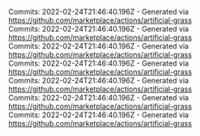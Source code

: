 Commits: 2022-02-24T21:46:40.196Z - Generated via https://github.com/marketplace/actions/artificial-grass
<br>
Commits: 2022-02-24T21:46:40.196Z - Generated via https://github.com/marketplace/actions/artificial-grass
<br>
Commits: 2022-02-24T21:46:40.196Z - Generated via https://github.com/marketplace/actions/artificial-grass
<br>
Commits: 2022-02-24T21:46:40.196Z - Generated via https://github.com/marketplace/actions/artificial-grass
<br>
Commits: 2022-02-24T21:46:40.196Z - Generated via https://github.com/marketplace/actions/artificial-grass
<br>
Commits: 2022-02-24T21:46:40.196Z - Generated via https://github.com/marketplace/actions/artificial-grass
<br>
Commits: 2022-02-24T21:46:40.196Z - Generated via https://github.com/marketplace/actions/artificial-grass
<br>
